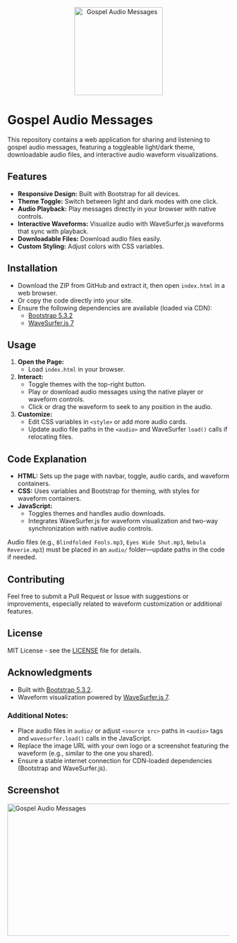 <p align="center">
  <img src="http://checkthese.com/img/IMG_0160.PNG?3" alt="Gospel Audio Messages" width="200" height="200">
</p>

# Gospel Audio Messages

This repository contains a web application for sharing and listening to gospel audio messages, featuring a toggleable light/dark theme, downloadable audio files, and interactive audio waveform visualizations.

## Features

- **Responsive Design:** Built with Bootstrap for all devices.
- **Theme Toggle:** Switch between light and dark modes with one click.
- **Audio Playback:** Play messages directly in your browser with native controls.
- **Interactive Waveforms:** Visualize audio with WaveSurfer.js waveforms that sync with playback.
- **Downloadable Files:** Download audio files easily.
- **Custom Styling:** Adjust colors with CSS variables.

## Installation

- Download the ZIP from GitHub and extract it, then open `index.html` in a web browser.
- Or copy the code directly into your site.
- Ensure the following dependencies are available (loaded via CDN):
  - [Bootstrap 5.3.2](https://getbootstrap.com/)
  - [WaveSurfer.js 7](https://wavesurfer.js.org/)

## Usage

1. **Open the Page:**
   - Load `index.html` in your browser.
2. **Interact:**
   - Toggle themes with the top-right button.
   - Play or download audio messages using the native player or waveform controls.
   - Click or drag the waveform to seek to any position in the audio.
3. **Customize:**
   - Edit CSS variables in `<style>` or add more audio cards.
   - Update audio file paths in the `<audio>` and WaveSurfer `load()` calls if relocating files.

## Code Explanation

- **HTML:** Sets up the page with navbar, toggle, audio cards, and waveform containers.
- **CSS:** Uses variables and Bootstrap for theming, with styles for waveform containers.
- **JavaScript:** 
  - Toggles themes and handles audio downloads.
  - Integrates WaveSurfer.js for waveform visualization and two-way synchronization with native audio controls.

Audio files (e.g., `Blindfolded Fools.mp3`, `Eyes Wide Shut.mp3`, `Nebula Reverie.mp3`) must be placed in an `audio/` folder—update paths in the code if needed.

## Contributing

Feel free to submit a Pull Request or Issue with suggestions or improvements, especially related to waveform customization or additional features.

## License

MIT License - see the [LICENSE](LICENSE) file for details.

## Acknowledgments

- Built with [Bootstrap 5.3.2](https://getbootstrap.com/).
- Waveform visualization powered by [WaveSurfer.js 7](https://wavesurfer.js.org/).

### Additional Notes:
- Place audio files in `audio/` or adjust `<source src>` paths in `<audio>` tags and `wavesurfer.load()` calls in the JavaScript.
- Replace the image URL with your own logo or a screenshot featuring the waveform (e.g., similar to the one you shared).
- Ensure a stable internet connection for CDN-loaded dependencies (Bootstrap and WaveSurfer.js).

## Screenshot
<p align="left">
  <img src="http://checkthese.com/img/Screenshotgit001.png?1" alt="Gospel Audio Messages" width="600" height="300">
</p>
